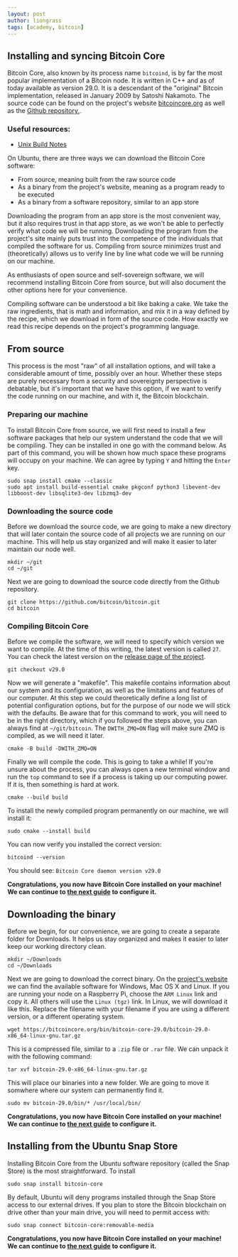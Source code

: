 ```yaml
---
layout: post
author: liongrass
tags: [academy, bitcoin]
---
```


## Installing and syncing Bitcoin Core

Bitcoin Core, also known by its process name `bitcoind`, is by far the most popular implementation of a Bitcoin node. It is written in C++ and as of today available as version 29.0. It is a descendant of the "original" Bitcoin implementation, released in January 2009 by Satoshi Nakamoto. The source code can be found on the project's website [bitcoincore.org](https://bitcoincore.org/) as well as the [Github repository.](https://github.com/bitcoin/bitcoin).

### Useful resources:

- [Unix Build Notes](https://github.com/bitcoin/bitcoin/blob/master/doc/build-unix.md)

On Ubuntu, there are three ways we can download the Bitcoin Core software:

- From source, meaning built from the raw source code
- As a binary from the project's website, meaning as a program ready to be executed
- As a binary from a software repository, similar to an app store

Downloading the program from an app store is the most convenient way, but it also requires trust in that app store, as we won't be able to perfectly verify what code we will be running. Downloading the program from the project's site mainly puts trust into the competence of the individuals that compiled the software for us. Compiling from source minimizes trust and (theoretically) allows us to verify line by line what code we will be running on our machine.

As enthusiasts of open source and self-sovereign software, we will recommend installing Bitcoin Core from source, but will also document the other options here for your convenience.

Compiling software can be understood a bit like baking a cake. We take the raw ingredients, that is math and information, and mix it in a way defined by the recipe, which we download in form of the source code. How exactly we read this recipe depends on the project's programming language.

## From source

This process is the most "raw" of all installation options, and will take a considerable amount of time, possibly over an hour. Whether these steps are purely necessary from a security and sovereignty perspective is debatable, but it's important that we have this option, if we want to verify the code running on our machine, and with it, the Bitcoin blockchain.

### Preparing our machine

To install Bitcoin Core from source, we will first need to install a few software packages that help our system understand the code that we will be compiling. They can be installed in one go with the command below. As part of this command, you will be shown how much space these programs will occupy on your machine. We can agree by typing `Y` and hitting the `Enter` key.

```shell
sudo snap install cmake --classic
sudo apt install build-essential cmake pkgconf python3 libevent-dev libboost-dev libsqlite3-dev libzmq3-dev
```

### Downloading the source code

Before we download the source code, we are going to make a new directory that will later contain the source code of all projects we are running on our machine. This will help us stay organized and will make it easier to later maintain our node well.

```shell
mkdir ~/git
cd ~/git
```

Next we are going to download the source code directly from the Github repository.

```
git clone https://github.com/bitcoin/bitcoin.git
cd bitcoin
```

### Compiling Bitcoin Core

Before we compile the software, we will need to specify which version we want to compile. At the time of this writing, the latest version is called `27`. You can check the latest version on the [release page of the project](https://github.com/bitcoin/bitcoin/releases).

```shell
git checkout v29.0
```

Now we will generate a "makefile". This makefile contains information about our system and its configuration, as well as the limitations and features of our computer. At this step we could theoretically define a long list of potential configuration options, but for the purpose of our node we will stick with the defaults. Be aware that for this command to work, you will need to be in the right directory, which if you followed the steps above, you can always find at `~/git/bitcoin`. The `DWITH_ZMQ=ON` flag will make sure ZMQ is compiled, as we will need it later.

```shell
cmake -B build -DWITH_ZMQ=ON
```

Finally we will compile the code. This is going to take a while! If you're unsure about the process, you can always open a new terminal window and run the `top` command to see if a process is taking up our computing power. If it is, then something is hard at work.

```shell
cmake --build build 
```

To install the newly compiled program permanently on our machine, we will install it:

```shell
sudo cmake --install build
```

You can now verify you installed the correct version:

```shell
bitcoind --version
```

You should see: `Bitcoin Core daemon version v29.0`

**Congratulations, you now have Bitcoin Core installed on your machine! We can continue to [the next guide](/configure-bitcoin) to configure it.**

## Downloading the binary

Before we begin, for our convenience, we are going to create a separate folder for Downloads. It helps us stay organized and makes it easier to later keep our working directory clean.

```shell
mkdir ~/Downloads
cd ~/Downloads
```

Next we are going to download the correct binary. On the [project's website](https://bitcoincore.org/en/download/) we can find the available software for Windows, Mac OS X and Linux. If you are running your node on a Raspberry Pi, choose the `ARM Linux` link and copy it. All others will use the `Linux (tgz)` link. In Linux, we will download it like this. Replace the filename with your filename if you are using a different version, or a different operating system.

```shell
wget https://bitcoincore.org/bin/bitcoin-core-29.0/bitcoin-29.0-x86_64-linux-gnu.tar.gz
```

This is a compressed file, similar to a `.zip` file or `.rar` file. We can unpack it with the following command:

```shell
tar xvf bitcoin-29.0-x86_64-linux-gnu.tar.gz
```

This will place our binaries into a new folder. We are going to move it somwhere where our system can permanently find it.

```shell
sudo mv bitcoin-29.0/bin/* /usr/local/bin/
```

**Congratulations, you now have Bitcoin Core installed on your machine! We can continue to [the next guide](/configure-bitcoin) to configure it.**

## Installing from the Ubuntu Snap Store

Installing Bitcoin Core from the Ubuntu software repository (called the Snap Store) is the most straightforward. To install 

```shell
sudo snap install bitcoin-core
```

By default, Ubuntu will deny programs installed through the Snap Store access to our external drives. If you plan to store the Bitcoin blockchain on drive other than your main drive, you will need to permit access with:

```shell
sudo snap connect bitcoin-core:removable-media
```

**Congratulations, you now have Bitcoin Core installed on your machine! We can continue to [the next guide](/configure-bitcoin) to configure it.**
